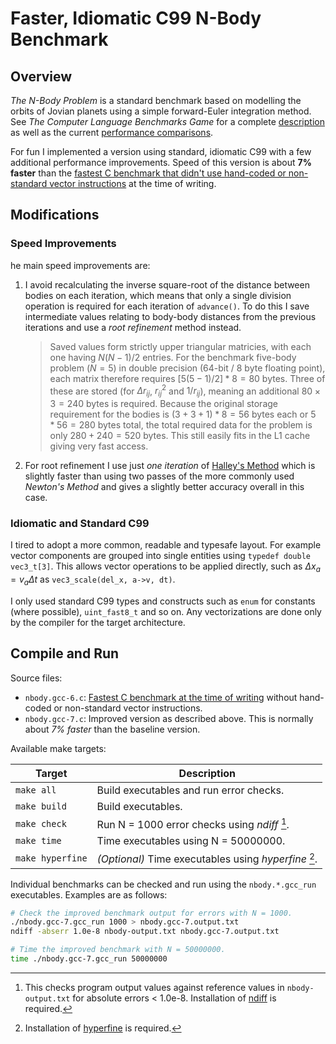# Faster, Idiomatic C99 N-Body Benchmark

## Overview

*The N-Body Problem* is a standard benchmark based on modelling the orbits of 
Jovian planets using a simple forward-Euler integration method.  See *The 
Computer Language Benchmarks Game* for a complete 
[description](https://benchmarksgame-team.pages.debian.net/benchmarksgame/description/nbody.html) 
as well as the current 
[performance comparisons](https://benchmarksgame-team.pages.debian.net/benchmarksgame/performance/nbody.html). 

For fun I implemented a version using standard, idiomatic C99 with a 
few additional performance improvements.  Speed of this version is about 
**7% faster** than the 
[fastest C benchmark that didn't use hand-coded or non-standard vector instructions](https://benchmarksgame-team.pages.debian.net/benchmarksgame/program/nbody-gcc-6.html)
at the time of writing.

## Modifications

### Speed Improvements

he main speed improvements are: 
  1. I avoid recalculating the inverse square-root of the distance between 
     bodies on each iteration, which means that only a single division 
     operation is required for each iteration of `advance()`. To do this I save 
     intermediate values relating to body-body distances from the previous 
     iterations and use a *root refinement* method instead.

     > Saved values form strictly upper triangular matricies, with each one
     having $N (N - 1) / 2$ entries.  For the benchmark five-body problem
     ($N = 5$) in double precision (64-bit / 8 byte floating point), each matrix
     therefore requires $[5 (5 - 1) / 2] * 8 = 80$ bytes.  Three of these
     are stored (for $\Delta r_{ij}$, $r_{ij}^2$ and $1 / r_{ij}$), meaning an 
     additional $80 \times 3 = 240$ bytes is required.  Because the original 
     storage requirement for the bodies is $(3 + 3 + 1) * 8 = 56$ bytes each 
     or $5 * 56 = 280$ bytes total, the total required data for the problem 
     is only $280 + 240 = 520$ bytes.  This still easily fits in the L1 cache 
     giving very fast access.

  2. For root refinement I use just *one iteration* of 
     [Halley's Method](https://en.wikipedia.org/wiki/Square_root_algorithms#Iterative_methods_for_reciprocal_square_roots) 
     which is slightly faster than using two passes of the more commonly used 
     *Newton's Method* and gives a slightly better accuracy overall in this 
     case.

### Idiomatic and Standard C99

I tired to adopt a more common, readable and typesafe layout.  For example 
vector components are grouped into single entities using `typedef double 
vec3_t[3]`.  This allows vector operations to be applied directly, such as 
$\Delta x_a = v_a \Delta t$ as `vec3_scale(del_x, a->v, dt)`.

I only used standard C99 types and constructs such as `enum` for constants
(where possible), `uint_fast8_t` and so on. Any vectorizations are done only 
by the compiler for the target architecture.

## Compile and Run

Source files: 
- `nbody.gcc-6.c`: [Fastest C benchmark at the time of writing](https://benchmarksgame-team.pages.debian.net/benchmarksgame/program/nbody-gcc-6.html) 
  without hand-coded or non-standard vector instructions.
- `nbody.gcc-7.c`: Improved version as described above.  This is normally about 
  *7% faster* than the baseline version.

Available make targets:

| Target             | Description                                           |
|--------------------|-------------------------------------------------------|
| `make all`         | Build executables and run error checks.               |
| `make build`       | Build executables.                                    |
| `make check`       | Run N = 1000 error checks using *ndiff* [^1].         |  
| `make time`        | Time executables using N = 50000000.                  | 
| `make hyperfine`   | *(Optional)* Time executables using *hyperfine* [^2]. |

[^1]: This checks program output values against reference values in 
      `nbody-output.txt` for absolute errors < 1.0e-8.  Installation of 
      [ndiff](https://www.math.utah.edu/~beebe/software/ndiff/) is required.

[^2]: Installation of [hyperfine](https://github.com/sharkdp/hyperfine) is 
      required.

Individual benchmarks can be checked and run using the `nbody.*.gcc_run` 
executables.  Examples are as follows:
```bash
# Check the improved benchmark output for errors with N = 1000.
./nbody.gcc-7.gcc_run 1000 > nbody.gcc-7.output.txt
ndiff -abserr 1.0e-8 nbody-output.txt nbody.gcc-7.output.txt

# Time the improved benchmark with N = 50000000.
time ./nbody.gcc-7.gcc_run 50000000
```
